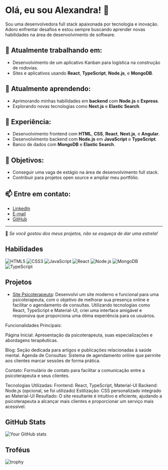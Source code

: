 
# Olá, eu sou Alexandra! 👋

Sou uma desenvolvedora full stack apaixonada por tecnologia e inovação. Adoro enfrentar desafios e estou sempre buscando aprender novas habilidades na área de desenvolvimento de software.

## 🔭 Atualmente trabalhando em:

- Desenvolvimento de um aplicativo Kanban para logística na construção de rodovias.
- Sites e aplicativos usando **React**, **TypeScript**, **Node.js**, e **MongoDB**.

## 🌱 Atualmente aprendendo:

- Aprimorando minhas habilidades em **backend** com **Node.js** e **Express**.
- Explorando novas tecnologias como **Next.js** e **Elastic Search**.

## 💼 Experiência:

- Desenvolvimento frontend com **HTML**, **CSS**, **React**, **Next.js**, e **Angular**.
- Desenvolvimento backend com **Node.js** em **JavaScript** e **TypeScript**.
- Banco de dados com **MongoDB** e **Elastic Search**.

## 🚀 Objetivos:

- Conseguir uma vaga de estágio na área de desenvolvimento full stack.
- Contribuir para projetos open source e ampliar meu portfólio.

## 📫 Entre em contato:

- [LinkedIn](https://www.linkedin.com/in/alexandra-almeida-b74404180/)
- [E-mail](mailto\:almeidaalexandra@gmail.com)
- [GitHub](https://github.com/Alexandra-Almeida-DV)
---

🌟 *Se você gostou dos meus projetos, não se esqueça de dar uma estrela!*

## Habilidades

![HTML5](https://img.shields.io/badge/HTML5-E34F26?style=flat&logo=html5&logoColor=white)
![CSS3](https://img.shields.io/badge/CSS3-1572B6?style=flat&logo=css3&logoColor=white)
![JavaScript](https://img.shields.io/badge/JavaScript-F7DF1E?style=flat&logo=javascript&logoColor=black)
![React](https://img.shields.io/badge/React-61DAFB?style=flat&logo=react&logoColor=black)
![Node.js](https://img.shields.io/badge/Node.js-339933?style=flat&logo=node.js&logoColor=white)
![MongoDB](https://img.shields.io/badge/MongoDB-47A248?style=flat&logo=mongodb&logoColor=white)
![TypeScript](https://img.shields.io/badge/TypeScript-007ACC?style=flat&logo=typescript&logoColor=white)

## Projetos

- [Site Psicoterapeuta](https://tamiresmartinspsi.com.br/):  Desenvolvi um site moderno e funcional para uma psicoterapeuta, com o objetivo de melhorar sua presença online e facilitar o agendamento de consultas. Utilizando tecnologias como React, TypeScript e Material-UI, criei uma interface amigável e responsiva que proporciona uma ótima experiência para os usuários.

Funcionalidades Principais:

Página Inicial: Apresentação da psicoterapeuta, suas especializações e abordagens terapêuticas.

Blog: Seção dedicada para artigos e publicações relacionadas à saúde mental.
Agenda de Consultas: Sistema de agendamento online que permite aos clientes marcar sessões de forma prática.

Contato: Formulário de contato para facilitar a comunicação entre a psicoterapeuta e seus clientes.

Tecnologias Utilizadas:
Frontend: React, TypeScript, Material-UI
Backend: Node.js (opcional, se foi utilizado)
Estilização: CSS personalizado integrado ao Material-UI
Resultado:
O site resultante é intuitivo e eficiente, ajudando a psicoterapeuta a alcançar mais clientes e proporcionar um serviço mais acessível.

## GitHub Stats
![Your GitHub stats](https://github-readme-stats.vercel.app/api?username=Alexandra-Almeida-DV&show_icons=true&theme=panda)

## Troféus
![trophy](https://github-profile-trophy.vercel.app/?username=Alexandra-Almeida-DV&theme=discord)
